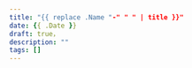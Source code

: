 ```yaml
---
title: "{{ replace .Name "-" " " | title }}"
date: {{ .Date }}
draft: true，
description: ""
tags: []
---
```


